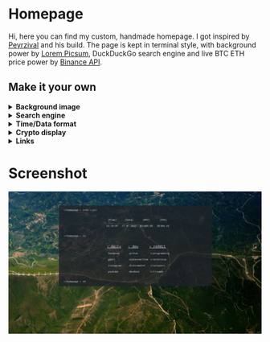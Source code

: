 # Homepage

Hi, here you can find my custom, handmade homepage. I got inspired by [Peyrzival](https://github.com/Peyrzival) and his build. The page is kept in terminal style, with background power by [Lorem Picsum](https://picsum.photos/), DuckDuckGo search engine and live BTC ETH price power by [Binance API](https://www.binance.com/en/binance-api).

## Make it your own

<details>
<summary><strong>Background image</strong></summary>

In order to change background image (set it static or change API) edit line 42 in `/script/index.js`.
```js
body.style.backgroundImage = `url(YOUR_IMAGE_URL)`;
```
</details>

<details>
<summary><strong>Search engine</strong></summary>

DuckDuckGo is my favorite, but if you want to set, lest say Google, edit line 48 in `/script/index.js`.
```js
    window.open(`YOUR_SEARCH_ENGINE_URL${searchValue.value}`, "_self")
```
</details>

<details>
<summary><strong>Time/Data format</strong></summary>

To change the format, edit line 35/39 in `/script/index.js`. Swap `'pl-PL'` into something else, for example `'us-US'`.
</details>

<details>
<summary><strong>Crypto display</strong></summary>

<div align="center" style="color: #e06c75">

**!!! READ API [DOCUMENTATION](https://binance-docs.github.io/apidocs/spot/en/#websocket-market-streams) FIRST !!!**
</div>

Everything about binance web socket api you can find [here](https://binance-docs.github.io/apidocs/spot/en/#websocket-market-streams). In order to change anything check lines 7-17 or 19-29 in `/script/index.js`. Focus mainly:
```js
let ws = new WebSocket("wss://stream.binance.com:9443/ws/btcusdt@kline_5m");
```
```js
let price = parseFloat(stockObject.k.h).toFixed(2);
```
In those lines you can swap `'btcusdc'` to pair you like, `'@kline_5m'` to some others interval or type. If you change the type, you will probably have to change also `stockObject.XXX` to something else. 
</details>

<details>
<summary><strong>Links</strong></summary>

All URLs I have used you can find in `index.html` starting from line 44. Just swap href and title to whatever you like ;-)
</details>

# Screenshot
![image](./screenshots/Screenshot.png)